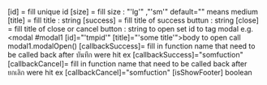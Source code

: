 [id] = fill unique id
[size] = fill size : "'lg'" ,"'sm'" default="" means medium
[title] = fill title : string
[success] = fill title of success buttun : string
[close] = fill title of close or cancel button : string
to open set id to tag modal e.g. <modal #modal1 [id]="'tmpid'" [title]="'some title'">body</modal>
to open call modal1.modalOpen()
[callbackSuccess]= fill in function name that need to be called back after บันทึก were hit ex [callbackSuccess]="somfuction"
[callbackCancel]= fill in function name that need to be called back after ยกเลิก were hit ex [callbackCancel]="somfuction"
[isShowFooter] boolean